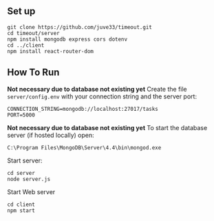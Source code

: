 ## Set up
```
git clone https://github.com/juve33/timeout.git
cd timeout/server
npm install mongodb express cors dotenv
cd ../client
npm install react-router-dom
```

## How To Run
**Not necessary due to database not existing yet**
Create the file `server/config.env` with your connection string and the server port:
```
CONNECTION_STRING=mongodb://localhost:27017/tasks
PORT=5000
```

**Not necessary due to database not existing yet**
To start the database server (if hosted locally) open:
```
C:\Program Files\MongoDB\Server\4.4\bin\mongod.exe
```

Start server:
```
cd server
node server.js
```

Start Web server
```
cd client
npm start
```
